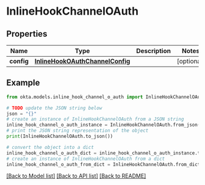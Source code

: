 # InlineHookChannelOAuth


## Properties

Name | Type | Description | Notes
------------ | ------------- | ------------- | -------------
**config** | [**InlineHookOAuthChannelConfig**](InlineHookOAuthChannelConfig.md) |  | [optional] 

## Example

```python
from okta.models.inline_hook_channel_o_auth import InlineHookChannelOAuth

# TODO update the JSON string below
json = "{}"
# create an instance of InlineHookChannelOAuth from a JSON string
inline_hook_channel_o_auth_instance = InlineHookChannelOAuth.from_json(json)
# print the JSON string representation of the object
print(InlineHookChannelOAuth.to_json())

# convert the object into a dict
inline_hook_channel_o_auth_dict = inline_hook_channel_o_auth_instance.to_dict()
# create an instance of InlineHookChannelOAuth from a dict
inline_hook_channel_o_auth_from_dict = InlineHookChannelOAuth.from_dict(inline_hook_channel_o_auth_dict)
```
[[Back to Model list]](../README.md#documentation-for-models) [[Back to API list]](../README.md#documentation-for-api-endpoints) [[Back to README]](../README.md)


